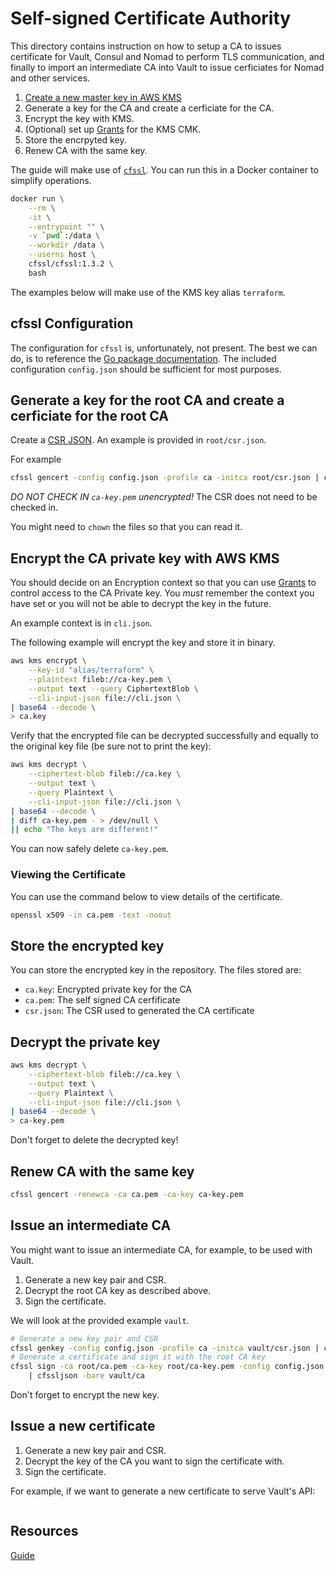 # Self-signed Certificate Authority

This directory contains instruction on how to setup a CA to issues certificate for Vault, Consul and
Nomad to perform TLS communication, and finally to import an intermediate CA into Vault to issue
cerficiates for Nomad and other services.

1. [Create a new master key in AWS KMS](https://docs.aws.amazon.com/kms/latest/developerguide/create-keys.html)
1. Generate a key for the CA and create a cerficiate for the CA.
1. Encrypt the key with KMS.
1. (Optional) set up [Grants](https://docs.aws.amazon.com/kms/latest/developerguide/grants.html) for the KMS CMK.
1. Store the encrpyted key.
1. Renew CA with the same key.

The guide will make use of [`cfssl`](https://github.com/cloudflare/cfssl). You can run this in a
Docker container to simplify operations.

```bash
docker run \
    --rm \
    -it \
    --entrypoint "" \
    -v `pwd`:/data \
    --workdir /data \
    --userns host \
    cfssl/cfssl:1.3.2 \
    bash
```

The examples below will make use of the KMS key alias `terraform`.

## cfssl Configuration

The configuration for `cfssl` is, unfortunately, not present. The best we can do, is to reference
the [Go package documentation](https://godoc.org/github.com/cloudflare/cfssl/config). The included
configuration `config.json` should be sufficient for most purposes.

## Generate a key for the root CA and create a cerficiate for the root CA

Create a [CSR JSON](https://github.com/cloudflare/cfssl/wiki/Creating-a-new-CSR). An example is
provided in `root/csr.json`.

For example

```bash
cfssl gencert -config config.json -profile ca -initca root/csr.json | cfssljson -bare root/ca
```

*DO NOT CHECK IN `ca-key.pem` unencrypted!* The CSR does not need to be checked in.

You might need to `chown` the files so that you can read it.

## Encrypt the CA private key with AWS KMS

You should decide on an Encryption context so that you can use
[Grants](https://docs.aws.amazon.com/kms/latest/developerguide/grants.html) to control access
to the CA Private key. You _must_ remember the context you have set or you will not be able to
decrypt the key in the future.

An example context is in `cli.json`.

The following example will encrypt the key and store it in binary.

```bash
aws kms encrypt \
    --key-id "alias/terraform" \
    --plaintext fileb://ca-key.pem \
    --output text --query CiphertextBlob \
    --cli-input-json file://cli.json \
| base64 --decode \
> ca.key
```

Verify that the encrypted file can be decrypted successfully and equally to the original key file
(be sure not to print the key):

```bash
aws kms decrypt \
    --ciphertext-blob fileb://ca.key \
    --output text \
    --query Plaintext \
    --cli-input-json file://cli.json \
| base64 --decode \
| diff ca-key.pem - > /dev/null \
|| echo "The keys are different!"
```

You can now safely delete `ca-key.pem`.

### Viewing the Certificate

You can use the command below to view details of the certificate.

```bash
openssl x509 -in ca.pem -text -noout
```

## Store the encrypted key

You can store the encrypted key in the repository. The files stored are:

- `ca.key`: Encrypted private key for the CA
- `ca.pem`: The self signed CA cerfificate
- `csr.json`: The CSR used to generated the CA certificate

## Decrypt the private key

```bash
aws kms decrypt \
    --ciphertext-blob fileb://ca.key \
    --output text \
    --query Plaintext \
    --cli-input-json file://cli.json \
| base64 --decode \
> ca-key.pem
 ```

Don't forget to delete the decrypted key!

## Renew CA with the same key

```bash
cfssl gencert -renewca -ca ca.pem -ca-key ca-key.pem
```

## Issue an intermediate CA

You might want to issue an intermediate CA, for example, to be used with Vault.

1. Generate a new key pair and CSR.
1. Decrypt the root CA key as described above.
1. Sign the certificate.

We will look at the provided example `vault`.

```bash
# Generate a new key pair and CSR
cfssl genkey -config config.json -profile ca -initca vault/csr.json | cfssljson -bare vault/ca
# Generate a certificate and sign it with the root CA key
cfssl sign -ca root/ca.pem -ca-key root/ca-key.pem -config config.json -profile ca vault/ca.csr \
    | cfssljson -bare vault/ca
```

Don't forget to encrypt the new key.

## Issue a new certificate

1. Generate a new key pair and CSR.
1. Decrypt the key of the CA you want to sign the certificate with.
1. Sign the certificate.

For example, if we want to generate a new certificate to serve Vault's API:

```bash
```

## Resources

[Guide](https://technedigitale.com/archives/639)


<!--
    Generate a new key and cert from CSR:
        cfssl gencert -initca CSRJSON
        cfssl gencert -ca cert -ca-key key [-config config] [-profile profile] [-hostname hostname] CSRJSON
        cfssl gencert -remote remote_host [-config config] [-profile profile] [-label label] [-hostname hostname] CSRJSON

    Re-generate a CA cert with the CA key and CSR:
        cfssl gencert -initca -ca-key key CSRJSON

    Re-generate a CA cert with the CA key and certificate:
        cfssl gencert -renewca -ca cert -ca-key key


-->
